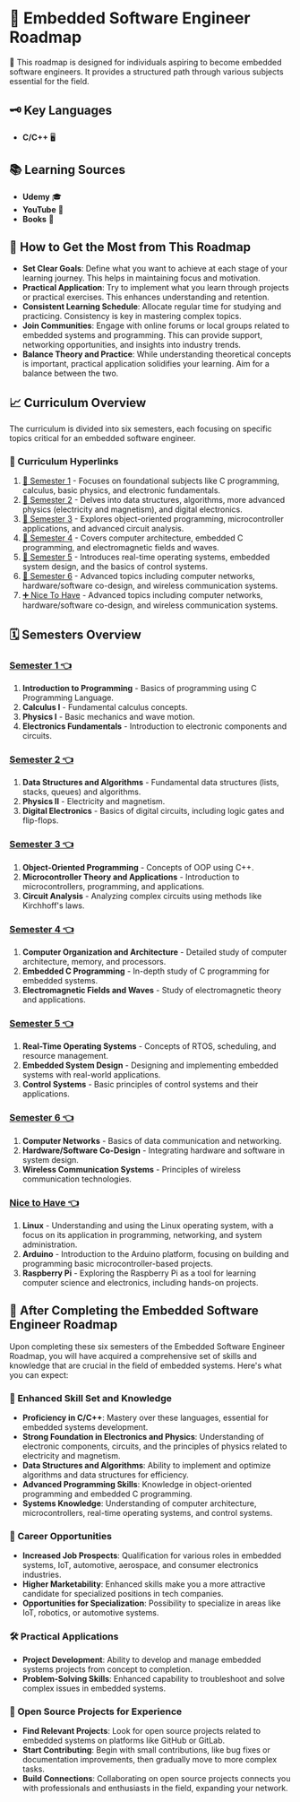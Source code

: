 # 🚀 Embedded Software Engineer Roadmap

🌟 This roadmap is designed for individuals aspiring to become embedded software engineers. It provides a structured path through various subjects essential for the field.

## 🗝️ Key Languages

- **C/C++** 🖥️

## 📚 Learning Sources

- **Udemy** 🎓
- **YouTube** 🎥
- **Books** 📖

## 🌱 How to Get the Most from This Roadmap

- **Set Clear Goals**: Define what you want to achieve at each stage of your learning journey. This helps in maintaining focus and motivation.
- **Practical Application**: Try to implement what you learn through projects or practical exercises. This enhances understanding and retention.
- **Consistent Learning Schedule**: Allocate regular time for studying and practicing. Consistency is key in mastering complex topics.
- **Join Communities**: Engage with online forums or local groups related to embedded systems and programming. This can provide support, networking opportunities, and insights into industry trends.
- **Balance Theory and Practice**: While understanding theoretical concepts is important, practical application solidifies your learning. Aim for a balance between the two.

## 📈 Curriculum Overview

The curriculum is divided into six semesters, each focusing on specific topics critical for an embedded software engineer.

### 📎 Curriculum Hyperlinks

1. [📕 Semester 1](#semester-1-) - Focuses on foundational subjects like C programming, calculus, basic physics, and electronic fundamentals.
2. [📘 Semester 2](#semester-2-) - Delves into data structures, algorithms, more advanced physics (electricity and magnetism), and digital electronics.
3. [📙 Semester 3](#semester-3-) - Explores object-oriented programming, microcontroller applications, and advanced circuit analysis.
4. [📗 Semester 4](#semester-4-) - Covers computer architecture, embedded C programming, and electromagnetic fields and waves.
5. [📒 Semester 5](#semester-5-) - Introduces real-time operating systems, embedded system design, and the basics of control systems.
6. [📓 Semester 6](#semester-6-) - Advanced topics including computer networks, hardware/software co-design, and wireless communication systems.
7. [➕ Nice To Have](#nice-to-have) - Advanced topics including computer networks, hardware/software co-design, and wireless communication systems.

## 🗓 Semesters Overview

### [Semester 1 👈](semesters/sem1.md)

1. **Introduction to Programming** - Basics of programming using C Programming Language.
2. **Calculus I** - Fundamental calculus concepts.
3. **Physics I** - Basic mechanics and wave motion.
4. **Electronics Fundamentals** - Introduction to electronic components and circuits.

### [Semester 2 👈](semesters/sem2.md)
1. **Data Structures and Algorithms** - Fundamental data structures (lists, stacks, queues) and algorithms.
2. **Physics II** - Electricity and magnetism.
3. **Digital Electronics** - Basics of digital circuits, including logic gates and flip-flops.

### [Semester 3 👈](semesters/sem3.md)
1. **Object-Oriented Programming** - Concepts of OOP using C++.
2. **Microcontroller Theory and Applications** - Introduction to microcontrollers, programming, and applications.
3. **Circuit Analysis** - Analyzing complex circuits using methods like Kirchhoff's laws.

### [Semester 4 👈](semesters/sem4.md)
1. **Computer Organization and Architecture** - Detailed study of computer architecture, memory, and processors.
2. **Embedded C Programming** - In-depth study of C programming for embedded systems.
3. **Electromagnetic Fields and Waves** - Study of electromagnetic theory and applications.

### [Semester 5 👈](semesters/sem5.md)
1. **Real-Time Operating Systems** - Concepts of RTOS, scheduling, and resource management.
2. **Embedded System Design** - Designing and implementing embedded systems with real-world applications.
3. **Control Systems** - Basic principles of control systems and their applications.

### [Semester 6 👈](semesters/sem6.md)
1. **Computer Networks** - Basics of data communication and networking.
2. **Hardware/Software Co-Design** - Integrating hardware and software in system design.
3. **Wireless Communication Systems** - Principles of wireless communication technologies.

### [Nice to Have 👈](semesters/nicetohave.md)
1. **Linux** - Understanding and using the Linux operating system, with a focus on its application in programming, networking, and system administration.
2. **Arduino** - Introduction to the Arduino platform, focusing on building and programming basic microcontroller-based projects.
3. **Raspberry Pi** - Exploring the Raspberry Pi as a tool for learning computer science and electronics, including hands-on projects.
   
## 🚀 After Completing the Embedded Software Engineer Roadmap

Upon completing these six semesters of the Embedded Software Engineer Roadmap, you will have acquired a comprehensive set of skills and knowledge that are crucial in the field of embedded systems. Here's what you can expect:

### 🔎 Enhanced Skill Set and Knowledge

- **Proficiency in C/C++**: Mastery over these languages, essential for embedded systems development.
- **Strong Foundation in Electronics and Physics**: Understanding of electronic components, circuits, and the principles of physics related to electricity and magnetism.
- **Data Structures and Algorithms**: Ability to implement and optimize algorithms and data structures for efficiency.
- **Advanced Programming Skills**: Knowledge in object-oriented programming and embedded C programming.
- **Systems Knowledge**: Understanding of computer architecture, microcontrollers, real-time operating systems, and control systems.

### 💼 Career Opportunities

- **Increased Job Prospects**: Qualification for various roles in embedded systems, IoT, automotive, aerospace, and consumer electronics industries.
- **Higher Marketability**: Enhanced skills make you a more attractive candidate for specialized positions in tech companies.
- **Opportunities for Specialization**: Possibility to specialize in areas like IoT, robotics, or automotive systems.

### 🛠️ Practical Applications

- **Project Development**: Ability to develop and manage embedded systems projects from concept to completion.
- **Problem-Solving Skills**: Enhanced capability to troubleshoot and solve complex issues in embedded systems.

### 🌟 Open Source Projects for Experience

- **Find Relevant Projects**: Look for open source projects related to embedded systems on platforms like GitHub or GitLab. 
- **Start Contributing**: Begin with small contributions, like bug fixes or documentation improvements, then gradually move to more complex tasks.
- **Build Connections**: Collaborating on open source projects connects you with professionals and enthusiasts in the field, expanding your network.

